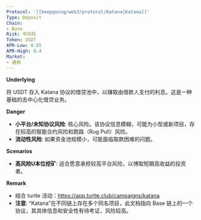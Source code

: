 ```yaml
---
Protocol: '[[keepgoing/web3/protocol/Katana|Katana]]'
Type: Deposit
Chain:
- Base
Risk: 中风险
Token: USDT
APR-Low: 0.05
APR-High: 0.4
Market:
- 通用
---
```

**Underlying**

将 USDT 存入 Katana 协议的借贷池中，以赚取由借款人支付的利息。这是一种基础的去中心化借贷业务。

**Danger**

- **小平台/未知协议风险**: 核心风险。该协议信息模糊，可能为小型或新项目，存在较高的智能合约风险和跑路（Rug Pull）风险。
- **流动性风险**: 如果资金池规模小，可能面临取款困难的问题。

**Scenarios**

- **高风险U本位挖矿**: 适合愿意承担较高平台风险，以博取短期高收益的投资者。

**Remark**

- 结合 turtle 活动：https://app.turtle.club/campaigns/katana
- **注意**: “Katana”在不同链上存在多个同名项目，此文档指向 Base 链上的一个协议，其具体信息和安全性有待考证，风险较高。
